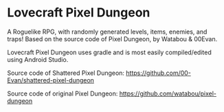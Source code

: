 Lovecraft Pixel Dungeon
=======================

A Roguelike RPG, with randomly generated levels, items, enemies, and traps!
Based on the source code of Pixel Dungeon, by Watabou & 00Evan.

Lovecraft Pixel Dungeon uses gradle and is most easily compiled/edited using Android Studio.

Source code of Shattered Pixel Dungeon:
https://github.com/00-Evan/shattered-pixel-dungeon

Source code of original Pixel Dungeon:
https://github.com/watabou/pixel-dungeon
